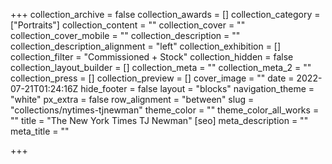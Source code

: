 +++
collection_archive = false
collection_awards = []
collection_category = ["Portraits"]
collection_content = ""
collection_cover = ""
collection_cover_mobile = ""
collection_description = ""
collection_description_alignment = "left"
collection_exhibition = []
collection_filter = "Commissioned + Stock"
collection_hidden = false
collection_layout_builder = []
collection_meta = ""
collection_meta_2 = ""
collection_press = []
collection_preview = []
cover_image = ""
date = 2022-07-21T01:24:16Z
hide_footer = false
layout = "blocks"
navigation_theme = "white"
px_extra = false
row_alignment = "between"
slug = "collections/nytimes-tjnewman"
theme_color = ""
theme_color_all_works = ""
title = "The New York Times TJ Newman"
[seo]
meta_description = ""
meta_title = ""

+++
